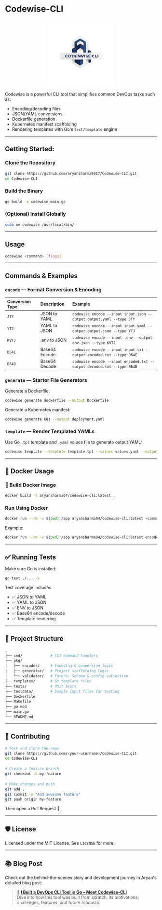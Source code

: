 # Codewise-CLI

<div align="center">
  <img src="/logo/logo_pic.png" alt="Codewise Logo" width="220"/>
</div>

Codewise is a powerful CLI tool that simplifies common DevOps tasks such as:

  * Encoding/decoding files
  * JSON/YAML conversions
  * Dockerfile generation
  * Kubernetes manifest scaffolding
  * Rendering templates with Go's `text/template` engine

-----

##  Getting Started:

### Clone the Repository

```bash
git clone https://github.com/aryansharma9917/Codewise-CLI.git
cd Codewise-CLI
```

### Build the Binary

```bash
go build -o codewise main.go
```

### (Optional) Install Globally

```bash
sudo mv codewise /usr/local/bin/
```

-----

## Usage

```bash
codewise <command> [flags]
```

-----

## Commands & Examples

### `encode` — Format Conversion & Encoding

| Conversion Type | Description           | Example                                                                     |
| :-------------- | :-------------------- | :-------------------------------------------------------------------------- |
| `JTY`           | JSON to YAML          | `codewise encode --input input.json --output output.yaml --type JTY`      |
| `YTJ`           | YAML to JSON          | `codewise encode --input input.yaml --output output.json --type YTJ`      |
| `KVTJ`          | .env to JSON          | `codewise encode --input .env --output env.json --type KVTJ`              |
| `B64E`          | Base64 Encode         | `codewise encode --input input.txt --output encoded.txt --type B64E`      |
| `B64D`          | Base64 Decode         | `codewise encode --input encoded.txt --output decoded.txt --type B64D`    |

### `generate` — Starter File Generators

Generate a Dockerfile:

```bash
codewise generate dockerfile --output Dockerfile
```

Generate a Kubernetes manifest:

```bash
codewise generate k8s --output deployment.yaml
```

### `template` — Render Templated YAMLs

Use Go `.tpl` template and `.yaml` values file to generate output YAML:

```bash
codewise template --template template.tpl --values values.yaml --output rendered.yaml
```

-----

## 🐳 Docker Usage

### 🔨 Build Docker Image

```bash
docker build -t aryansharma04/codewise-cli:latest .
```

### Run Using Docker

```bash
docker run --rm -v $(pwd):/app aryansharma04/codewise-cli:latest <command>
```

Example:

```bash
docker run --rm -v $(pwd):/app aryansharma04/codewise-cli:latest encode --input /app/input.json --output /app/output.yaml --type JTY
```

-----

## ✅ Running Tests

Make sure Go is installed:

```bash
go test ./... -v
```

Test coverage includes:

  * ✅ JSON to YAML
  * ✅ YAML to JSON
  * ✅ ENV to JSON
  * ✅ Base64 encode/decode
  * ✅ Template rendering

-----

## 📁 Project Structure

```bash
.
├── cmd/             # CLI command handlers
├── pkg/
│   ├── encoder/     # Encoding & conversion logic
│   ├── generator/   # Project scaffolding logic
│   └── validator/   # Future: Schema & config validation
├── templates/       # Go template files
├── tests/           # Unit tests
├── testdata/        # Sample input files for testing
├── Dockerfile
├── Makefile
├── go.mod
├── main.go
└── README.md
```

-----

## 🤝 Contributing

```bash
# Fork and clone the repo
git clone https://github.com/<your-username>/Codewise-CLI.git
cd Codewise-CLI

# Create a feature branch
git checkout -b my-feature

# Make changes and push
git add .
git commit -m "Add awesome feature"
git push origin my-feature
```

Then open a Pull Request 🚀

-----

## 🛡 License

Licensed under the MIT License. See `LICENSE` for more.

-----

## 📚 Blog Post

Check out the behind-the-scenes story and development journey in Aryan's detailed blog post:

> **📖 [I Built a DevOps CLI Tool in Go – Meet Codewise-CLI](https://dev.to/aryansharma9917/i-built-a-devops-cli-tool-in-go-meet-codewise-cli-5149)**  
> Dive into how this tool was built from scratch, its motivations, challenges, features, and future roadmap.
